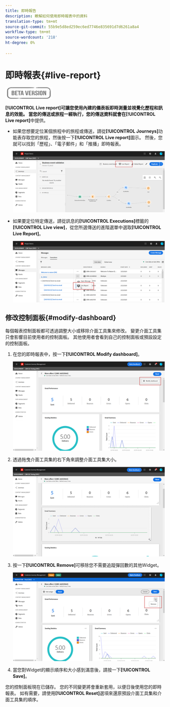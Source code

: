 ```yaml
---
title: 即時報告
description: 瞭解如何使用即時報表中的資料
translation-type: tm+mt
source-git-commit: 55b9e5d8ed259ec6ed7746e835691d7d6261a8a4
workflow-type: tm+mt
source-wordcount: '218'
ht-degree: 0%

---
```


# 即時報表{#live-report}

![](../assets/do-not-localize/badge.png)

**[!UICONTROL Live report]**可讓您使用內建的儀表板即時測量並視覺化歷程和訊息的效能。
當您的傳送或旅程一經執行，您的傳送資料就會在**[!UICONTROL Live report]**&#x200B;中提供。

* 如果您想要定位某個旅程中的旅程或傳送，請從&#x200B;**[!UICONTROL Journeys]**&#x200B;功能表存取您的旅程，然後按一下&#x200B;**[!UICONTROL Live report]**&#x200B;圖示。 然後，您就可以找到「歷程」、「電子郵件」和「推播」即時報表。

   ![](../assets/report_journey.png)

* 如果要定位特定傳送，請從訊息的&#x200B;**[!UICONTROL Executions]**&#x200B;標籤的&#x200B;**[!UICONTROL Live view]**，從您所選傳送的進階選單中選取&#x200B;**[!UICONTROL Live Report]**。

   ![](../assets/report_2.png)

## 修改控制面板{#modify-dashboard}

每個報表控制面板都可透過調整大小或移除介面工具集來修改。 變更介面工具集只會影響目前使用者的控制面板。 其他使用者會看到自己的控制面板或預設設定的控制面板。

1. 在您的即時報表中，按一下&#x200B;**[!UICONTROL Modify dashboard]**。

   ![](../assets/report_modify_1.png)

1. 透過拖曳介面工具集的右下角來調整介面工具集大小。

   ![](../assets/report_modify_2.png)

1. 按一下&#x200B;**[!UICONTROL Remove]**&#x200B;可移除您不需要追蹤彈回數的其他Widget。

   ![](../assets/report_modify_3.png)

1. 當您對Widget的顯示順序和大小感到滿意後，請按一下&#x200B;**[!UICONTROL Save]**。

您的控制面板現在已儲存。 您的不同變更將會重新套用，以便日後使用您的即時報表。 如有需要，請使用&#x200B;**[!UICONTROL Reset]**&#x200B;選項來還原預設介面工具集和介面工具集的順序。
